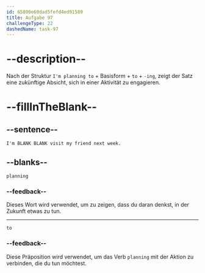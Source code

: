 ```yaml
---
id: 65800e60dad5fefd4ed91589
title: Aufgabe 97
challengeType: 22
dashedName: task-97
---
```


# --description--

Nach der Struktur `I'm planning to` + Basisform + `to` + `-ing`, zeigt der Satz eine zukünftige Absicht, sich in einer Aktivität zu engagieren.

# --fillInTheBlank--

## --sentence--

`I'm BLANK BLANK visit my friend next week.`

## --blanks--

`planning`

### --feedback--

Dieses Wort wird verwendet, um zu zeigen, dass du daran denkst, in der Zukunft etwas zu tun.

---

`to`

### --feedback--

Diese Präposition wird verwendet, um das Verb `planning` mit der Aktion zu verbinden, die du tun möchtest.

